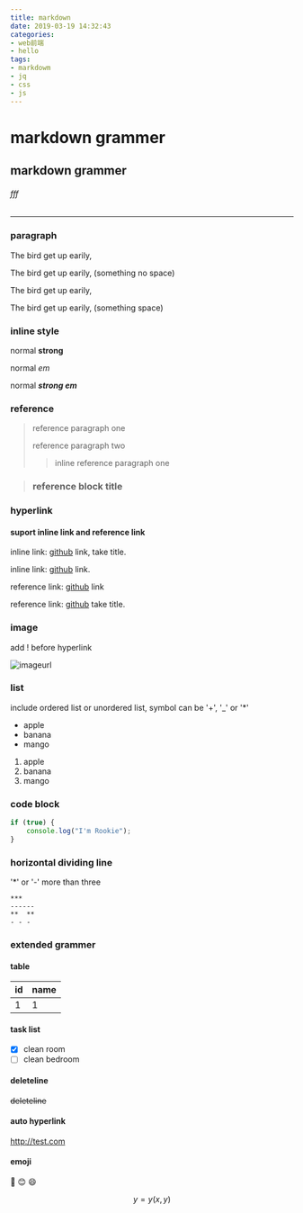 ```yaml
---
title: markdown
date: 2019-03-19 14:32:43
categories:
- web前端
- hello
tags:
- markdowm
- jq
- css
- js
---
```

# markdown grammer

## markdown grammer

###### fff
------

### paragraph

The bird get up earily,

The bird get up earily,
(something no space)

The bird get up earily,

The bird get up earily, 
(something space)

### inline style

normal  **strong**

normal *em*

normal ***strong em***

### reference

> reference paragraph one
>
> reference paragraph two
>
> >inline reference paragraph one

> ### reference block title

### hyperlink

#### suport inline link and reference link

inline link:   [github](https://test.com "title") link, take title.

inline link: [github](https://test.com) link.

reference link: [github][1] link

reference link: [github][2] take title.

[1]: https://test.com

[2]: https://test.com "title"

### image

add ! before hyperlink

![imageurl](https://test.com/test.png "favicon")

### list

include ordered list or unordered list, symbol can be '+', '_' or '*'
- apple
- banana
- mango

1. apple
2. banana
3. mango

### code block

```javascript
if (true) {
    console.log("I'm Rookie");
}
```



### horizontal dividing line

'*' or '-' more than three


```text
***
------
**  **
- - -
```

### extended grammer

#### table

| id   | name |
| ---- | ---- |
|   1   |   1   |

#### task list

- [x] clean room
- [ ] clean bedroom

#### deleteline

~~deleteline~~

#### auto hyperlink

<http://test.com>

#### emoji

:camel: :blush: :smile:



$$y = y(x, y)​$$